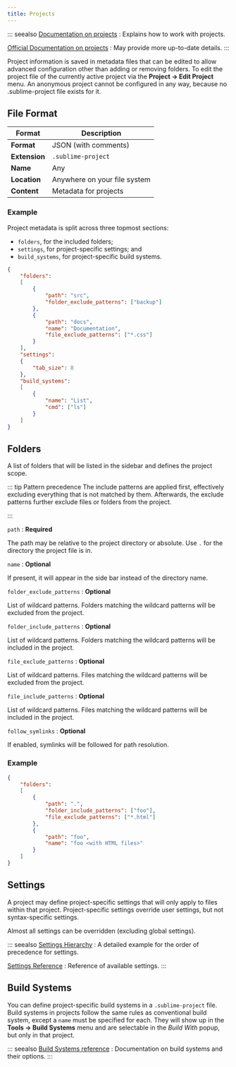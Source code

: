 ```yaml
---
title: Projects
---
```


::: seealso
[Documentation on projects](../file_management/projects)
: Explains how to work with projects.

[Official Documentation on projects](https://www.sublimetext.com/docs/3/projects.html)
: May provide more up-to-date details.
:::


Project information is saved in metadata files
that can be edited
to allow advanced configuration
other than adding or removing folders.
To edit the project file
of the currently active project
via the **Project → Edit Project** menu.
An anonymous project cannot be configured in any way,
because no .sublime-project file exists for it.


## File Format

| Format        | Description                  |
| ------------- | ---------------------------- |
| **Format**    | JSON (with comments)         |
| **Extension** | `.sublime-project`           |
| **Name**      | Any                          |
| **Location**  | Anywhere on your file system |
| **Content**   | Metadata for projects        |


### Example

Project metadata is split across three topmost sections:

- `folders`, for the included folders;
- `settings`, for project-specific settings; and
- `build_systems`, for project-specific build systems.

```json {2,14,18}
{
    "folders":
    [
        {
            "path": "src",
            "folder_exclude_patterns": ["backup"]
        },
        {
            "path": "docs",
            "name": "Documentation",
            "file_exclude_patterns": ["*.css"]
        }
    ],
    "settings":
    {
        "tab_size": 8
    },
    "build_systems":
    [
        {
            "name": "List",
            "cmd": ["ls"]
        }
    ]
}
```


## Folders

A list of folders
that will be listed in the sidebar
and defines the project scope.

::: tip Pattern precedence
The include patterns are applied first,
effectively excluding everything
that is not matched by them.
Afterwards,
the exclude patterns further exclude
files or folders from the project.
<!-- TODO there is more to this, but it requires some reverse engineering -->
<!-- TODO also find out whether and how the patterns are joined with their global pendants -->
:::

`path`
: **Required**

  The path may be relative to the project directory
  or absolute.
  Use `.` for the directory the project file is in.

`name`
: **Optional**

  If present,
  it will appear in the side bar
  instead of the directory name.

`folder_exclude_patterns`
: **Optional**

  List of wildcard patterns.
  Folders matching the wildcard patterns
  will be excluded from the project.

`folder_include_patterns`
: **Optional**

  List of wildcard patterns.
  Folders matching the wildcard patterns
  will be included in the project.

`file_exclude_patterns`
: **Optional**

  List of wildcard patterns.
  Files matching the wildcard patterns
  will be excluded from the project.

`file_include_patterns`
: **Optional**

  List of wildcard patterns.
  Files matching the wildcard patterns
  will be included in the project.


`follow_symlinks`
: **Optional**

  If enabled,
  symlinks will be followed for path resolution.


### Example

```json
{
    "folders":
    [
        {
            "path": ".",
            "folder_include_patterns": ["foo"],
            "file_exclude_patterns": ["*.html"]
        },
        {
            "path": "foo",
            "name": "foo <with HTML files>"
        }
    ]
}
```

## Settings

A project may define project-specific settings
that will only apply to files within that project.
Project-specific settings override user settings,
but not syntax-specific settings.

Almost all settings can be overridden
(excluding global settings).

::: seealso
[Settings Hierarchy](/guide/customization/settings.html#the-settings-hierarchy)
: A detailed example for the order of precedence for settings.

[Settings Reference](./settings.md)
: Reference of available settings.
:::

## Build Systems

You can define project-specific build systems
in a `.sublime-project` file.
Build systems in projects
follow the same rules as conventional build system,
except a `name` must be specified for each.
They will show up in the **Tools → Build Systems** menu
and are selectable in the *Build With* popup,
but only in that project.

::: seealso
[Build Systems reference](https://www.sublimetext.com/docs/3/build_systems.html)
: Documentation on build systems and their options.
:::
